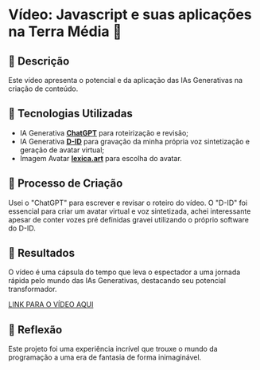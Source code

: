 # Vídeo: Javascript e suas aplicações na Terra Média 🎥

## 📒 Descrição
Este vídeo apresenta o potencial e da aplicação das IAs Generativas na criação de conteúdo.

## 🤖 Tecnologias Utilizadas
- IA Generativa **[ChatGPT](https://chat.openai.com)** para roteirização e revisão;
- IA Generativa **[D-ID](https://www.d-id.com)** para gravação da minha própria voz sintetização e geração de avatar virtual;
- Imagem Avatar **[lexica.art](https://lexica.art/)** para escolha do avatar.

## 🧐 Processo de Criação
Usei o "ChatGPT" para escrever e revisar o roteiro do vídeo. O "D-ID" foi essencial para criar um avatar virtual e voz sintetizada, achei interessante apesar de conter vozes pré definidas gravei utilizando o próprio software do D-ID.

## 🚀 Resultados
O vídeo é uma cápsula do tempo que leva o espectador a uma jornada rápida pelo mundo das IAs Generativas, destacando seu potencial transformador.

[LINK PARA O VÍDEO AQUI](./video/gandalf.mp4)

## 💭 Reflexão
Este projeto foi uma experiência incrível que trouxe o mundo da programação a uma era de fantasia de forma inimaginável.
